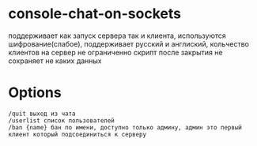 # console-chat-on-sockets
  поддерживает как запуск сервера так и клиента, используются шифрование(слабое),
  поддерживает русский и англиский,
  кольчество клиентов на сервер не ограниченно
  скрипт после закрытия не сохраняет не каких данных
  
# Options
    /quit выход из чата
    /userlist список пользователей
    /ban {name} бан по имени, доступно только админу, админ это первый клиент который подсоединиться к серверу
